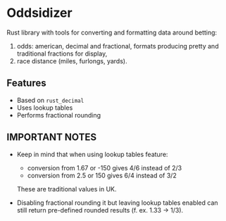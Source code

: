 # Oddsidizer

Rust library with tools for converting and formatting data around betting:

1. odds: american, decimal and fractional, formats producing pretty and traditional fractions for display,
2. race distance (miles, furlongs, yards).

## Features

* Based on `rust_decimal`
* Uses lookup tables
* Performs fractional rounding

## IMPORTANT NOTES

* Keep in mind that when using lookup tables feature:
  * conversion from 1.67 or -150 gives 4/6 instead of 2/3
  * conversion from 2.5 or 150 gives 6/4 instead of 3/2

  These are traditional values in UK.

* Disabling fractional rounding it but leaving lookup tables enabled can still return pre-defined rounded results (f. ex. 1.33 -> 1/3).
